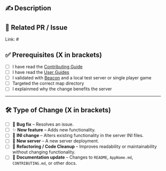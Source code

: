 <!--🛑 Changes to server INI files must be tested.  
PRs without prior testing will be closed. -->
## ✍️ Description  



## 🔗 Related PR / Issue  
Link: #


## ✅ Prerequisites  (**X** in brackets) 

- [ ] I have read the [Contributing Guide](https://github.com/USA-ROLEPLAY/Ark_Servers/blob/main/.github/CONTRIBUTING.md)
- [ ] I have read the [User Guides](https://github.com/USA-ROLEPLAY/Ark_Servers/blob/main/.github/CONTRIBUTOR_GUIDES/USER_GUIDES.md)
- [ ] I validated with [Beacon](https://usebeacon.app/) and a local test server or single player game
- [ ] Targeted the correct map directory
- [ ] I explainmed why the change benefits the server

---

## 🛠️ Type of Change (**X** in brackets)  

- [ ] 🐛 **Bug fix** – Resolves an issue.  
- [ ] ✨ **New feature** – Adds new functionality.  
- [ ] 💾 **INI change** – Alters existing functionality in the server INI files.  
- [ ] 🐋 **New server** – A new server deployment.
- [ ] 🔧 **Refactoring / Code Cleanup** – Improves readability or maintainability without changing functionality.  
- [ ] 📖 **Documentation update** – Changes to `README`, `AppName.md`, `CONTRIBUTING.md`, or other docs.